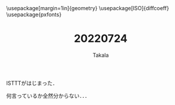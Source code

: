 ﻿---
title: 20220724
yesterday: 20220723
tomorrow: 20220725
days: 940
author: Takala
header-includes:
  - \usepackage[margin=1in]{geometry}
  - \usepackage[ISO]{diffcoeff}
  - \usepackage{pxfonts}
---


ISTTTがはじまった．


何言っているか全然分からない．．．

